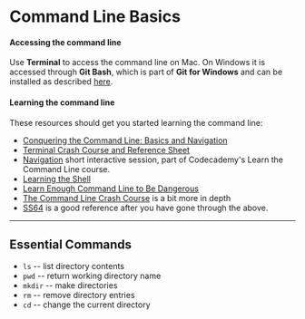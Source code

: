 # Command Line Basics

#### Accessing the command line

Use __Terminal__ to access the command line on Mac. On Windows it is accessed through __Git Bash__, which is part of __Git for Windows__ and can be installed as described [here](Git-Setup).

#### Learning the command line

These resources should get you started learning the command line:

- [Conquering the Command Line: Basics and Navigation](http://conqueringthecommandline.com/book/basics)
- [Terminal Crash Course and Reference Sheet](http://www.bytemuse.com/post/the-terminal-crash-course-and-reference-sheet/)
- [Navigation](https://www.codecademy.com/en/courses/learn-the-command-line/lessons/navigation/resume) short interactive session, part of Codecademy's Learn the Command Line course.
- [Learning the Shell](http://linuxcommand.org/lc3_learning_the_shell.php)
- [Learn Enough Command Line to Be Dangerous](http://www.learnenough.com/command-line-tutorial)
- [The Command Line Crash Course](http://cli.learncodethehardway.org/book/) is a bit more in depth
- [SS64](http://ss64.com/) is a good reference after you have gone through the above.


---

## Essential Commands

- `ls` -- list directory contents
- `pwd` -- return working directory name
- `mkdir` -- make directories
- `rm` -- remove directory entries
- `cd` -- change the current directory
